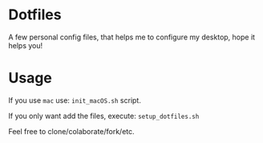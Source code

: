 # Dotfiles

A few personal config files, that helps me to configure my desktop, hope it helps you!

# Usage
If you use `mac` use: `init_macOS.sh` script.

If you only want add the files, execute: `setup_dotfiles.sh`

Feel free to clone/colaborate/fork/etc.
